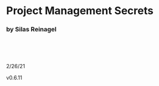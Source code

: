 <br><br><br><br><br><br><br><br>

# Project Management Secrets

### by Silas Reinagel

<br><br><br>


2/26/21

v0.6.11
